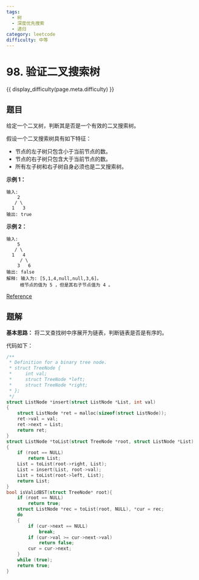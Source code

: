 ```yaml
---
tags:
  - 树
  - 深度优先搜索
  - 递归
category: leetcode
difficulty: 中等
---
```


# 98. 验证二叉搜索树

{{ display_difficulty(page.meta.difficulty) }}

## 题目

给定一个二叉树，判断其是否是一个有效的二叉搜索树。

假设一个二叉搜索树具有如下特征：

* 节点的左子树只包含小于当前节点的数。
* 节点的右子树只包含大于当前节点的数。
* 所有左子树和右子树自身必须也是二叉搜索树。

**示例 1：**

```
输入:
    2
   / \
  1   3
输出: true
```

**示例 2：**

```
输入:
    5
   / \
  1   4
     / \
    3   6
输出: false
解释: 输入为: [5,1,4,null,null,3,6]。
     根节点的值为 5 ，但是其右子节点值为 4 。
```

[Reference](https://leetcode-cn.com/problems/validate-binary-search-tree)

## 题解

**基本思路：** 将二叉查找树中序展开为链表，判断链表是否是有序的。

代码如下：

```c
/**
 * Definition for a binary tree node.
 * struct TreeNode {
 *     int val;
 *     struct TreeNode *left;
 *     struct TreeNode *right;
 * };
 */
struct ListNode *insert(struct ListNode *List, int val)
{
    struct ListNode *ret = malloc(sizeof(struct ListNode));
    ret->val = val;
    ret->next = List;
    return ret;
}
struct ListNode *toList(struct TreeNode *root, struct ListNode *List)
{
    if (root == NULL)
        return List;
    List = toList(root->right, List);
    List = insert(List, root->val);
    List = toList(root->left, List);
    return List;
}
bool isValidBST(struct TreeNode* root){
    if (root == NULL)
        return true;
    struct ListNode *rec = toList(root, NULL), *cur = rec;
    do
    {
        if (cur->next == NULL)
            break;
        if (cur->val >= cur->next->val)
            return false;
        cur = cur->next;
    }
    while (true);
    return true;
}
```